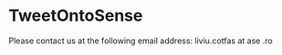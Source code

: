 TweetOntoSense
==============

Please contact us at the following email address: liviu.cotfas at ase .ro
